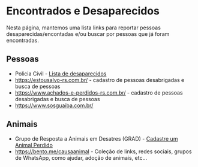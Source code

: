 # Encontrados e Desaparecidos

Nesta página, mantemos uma lista links para reportar pessoas desaparecidas/encontadas e/ou buscar por pessoas que já foram encontradas.

## Pessoas

- Policia Civil - [Lista de desaparecidos](https://www.pc.rs.gov.br/desaparecidos)
- <https://estousalvo-rs.com.br/> - cadastro de pessoas desabrigadas e busca de pessoas
- <https://www.achados-e-perdidos-rs.com.br/> - cadastro de pessoas desabrigadas e busca de pessoas
- <https://www.sosguaiba.com.br/>

## Animais

- Grupo de Resposta a Animais em Desatres (GRAD) - [Cadastre um Animal Perdido](https://gradbrasil.org.br/formulario-apoio/)
- <https://bento.me/causaanimal> - Coleção de links, redes sociais, grupos de WhatsApp, como ajudar, adoção de animais, etc...